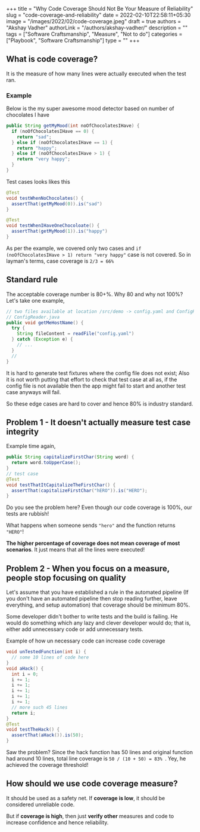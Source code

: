 +++
title = "Why Code Coverage Should Not Be Your Measure of Reliability"
slug = "code-coverage-and-reliability"
date = 2022-02-10T22:58:11+05:30
image = "/images/2022/02/code-coverage.jpeg"
draft = true
authors = "Akshay Vadher"
authorLink = "/authors/akshay-vadher/"
description = ""
tags = ["Software Craftsmanship", "Measure", "Not to do"]
categories = ["Playbook", "Software Craftsmanship"]
type = ""
+++

## What is code coverage?

It is the measure of how many lines were actually executed when the test ran.

### Example

Below is the my super awesome mood detector based on number of chocolates I have

```java
public String getMyMood(int noOfChocolatesIHave) {
  if (noOfChocolatesIHave == 0) {
    return "sad";
  } else if (noOfChocolatesIHave == 1) {
    return "happy";
  } else if (noOfChocolatesIHave > 1) {
    return "very happy";
  }
}
```

Test cases looks likes this

```java
@Test
void testWhenNoChocolates() {
  assertThat(getMyMood(0)).is("sad")
}

@Test
void testWhenIHaveOneChocoloate() {
  assertThat(getMyMood(1)).is("happy")
}
```

As per the example, we covered only two cases and `if (noOfChocolatesIHave > 1) return "very happy"` case is not covered. So in layman's terms, case coverage is `2/3 = 66%`

## Standard rule

The acceptable coverage number is 80+%. Why 80 and why not 100%? Let's take one example,

```java
// two files available at location /src/demo -> config.yaml and ConfigReader.java
// ConfigReader.java
public void getMeHostName() {
  try {
    String fileContent = readFile("config.yaml")
  } catch (Exception e) {
    // ...
  }
  //
}
```

It is hard to generate test fixtures where the config file does not exist; Also it is not worth putting that effort to check that test case at all as, if the config file is not available then the app might fail to start and another test case anyways will fail.

So these edge cases are hard to cover and hence 80% is industry standard.

## Problem 1 - It doesn't actually measure test case integrity

Example time again,

```java
public String capitalizeFirstChar(String word) {
  return word.toUpperCase();
}
// test case
@Test
void testThatItCapitalizeTheFirstChar() {
  assertThat(capitalizeFirstChar("hERO")).is("HERO");
}
```

Do you see the problem here? Even though our code coverage is 100%, our tests are rubbish!

What happens when someone sends `"hero"` and the function returns `"HERO"`!

**The higher percentage of coverage does not mean coverage of most scenarios**. It just means that all the lines were executed!

## Problem 2 - When you focus on a measure, people stop focusing on quality

Let's assume that you have established a rule in the automated pipeline (If you don't have an automated pipeline then stop reading further, leave everything, and setup automation) that coverage should be minimum 80%.

Some developer didn't bother to write tests and the build is failing. He would do something which any lazy and clever developer would do; that is, either add unnecessary code or add unnecessary tests.

Example of how un necessary code can increase code coverage

```java
void unTestedFunction(int i) {
  // some 10 lines of code here
}
void aHack() {
  int i = 0;
  i += 1;
  i += 1;
  i += 1;
  i += 1;
  i += 1;
  // more such 45 lines
  return i;
}
@Test
void testTheHack() {
  assertThat(aHack()).is(50);
}
```

Saw the problem? Since the hack function has 50 lines and original function had around 10 lines, total line coverage is `50 / (10 + 50) = 83% `. Yey, he achieved the coverage threshold!

## How should we use code coverage measure?

It should be used as a safety net.
If **coverage is low**, it should be considered unreliable code.

But if **coverage is high**, then just **verify other** measures and code to increase confidence and hence reliability.
